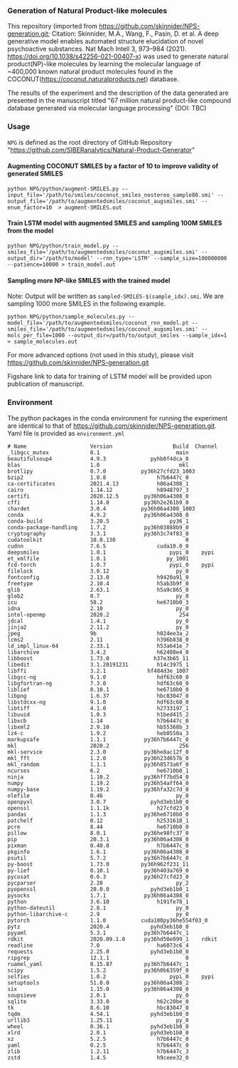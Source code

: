 ### Generation of Natural Product-like molecules 

This repository (imported from https://github.com/skinnider/NPS-generation.git; Citation: Skinnider, M.A., Wang, F., Pasin, D. et al. A deep generative model enables automated structure elucidation of novel psychoactive substances. Nat Mach Intell 3, 973–984 (2021). https://doi.org/10.1038/s42256-021-00407-x) was used to generate natural product(NP)-like molecules by learning the molecular language of ~400,000 known natural product molecules found in the COCONUT(https://coconut.naturalproducts.net) database. 

The results of the experiment and the description of the data generated are presented in the manuscript titled "67 million natural product-like compound database generated via molecular language processing" (DOI: TBC)

### Usage

`NPG` is defined as the root directory of GitHub Repository "https://github.com/SIBERanalytics/Natural-Product-Generator"

#### Augmenting COCONUT SMILES by a factor of 10 to improve validity of generated SMILES

`python NPG/python/augment-SMILES.py --input_file='/path/to/smiles/coconut_smiles_nostereo_sample80.smi' --output_file='/path/to/augmentedsmiles/coconut_augsmiles.smi' --enum_factor=10  > augment-SMILES.out`

#### Train LSTM model with augmented SMILES and sampling 100M SMILES from the model

`python NPG/python/train_model.py --smiles_file='/path/to/augmentedsmiles/coconut_augsmiles.smi' --output_dir='/path/to/model' --rnn_type='LSTM' --sample_size=100000000  --patience=10000 > train_model.out`

#### Sampling more NP-like SMILES with the trained model 

Note: Output will be written as `sampled-SMILES-$(sample_idx).smi`. We are sampling 1000 more SMILES in the following example.

`python NPG/python/sample_molecules.py --model_file='/path/to/augmentedsmiles/coconut_rnn_model.pt --smiles_file='/path/to/augmentedsmiles/coconut_augsmiles.smi' --mols_per_file=1000 --output_dir=/path/to/output_smiles --sample_idx=1 > sample_molecules.out`

For more advanced options (not used in this study), please visit https://github.com/skinnider/NPS-generation.git

Figshare link to data for training of LSTM model will be provided upon publication of manuscript. 

### Environment

The python packages in the conda environment for running the experiment are identical to that of https://github.com/skinnider/NPS-generation.git. Yaml file is provided as `environment.yml`

```
# Name                    Version                   Build  Channel
_libgcc_mutex             0.1                        main
beautifulsoup4            4.9.3              pyhb0f4dca_0
blas                      1.0                         mkl
brotlipy                  0.7.0           py36h27cfd23_1003
bzip2                     1.0.8                h7b6447c_0
ca-certificates           2021.4.13            h06a4308_1
cairo                     1.14.12              h8948797_3
certifi                   2020.12.5        py36h06a4308_0
cffi                      1.14.0           py36h2e261b9_0
chardet                   3.0.4           py36h06a4308_1003
conda                     4.9.2            py36h06a4308_0
conda-build               3.20.5                   py36_1
conda-package-handling    1.7.2            py36h03888b9_0
cryptography              3.3.1            py36h3c74f83_0
cudatoolkit               10.0.130                      0
cudnn                     7.6.5                cuda10.0_0
deepsmiles                1.0.1                    pypi_0    pypi
et_xmlfile                1.0.1                   py_1001
fcd-torch                 1.0.7                    pypi_0    pypi
filelock                  3.0.12                     py_0
fontconfig                2.13.0               h9420a91_0
freetype                  2.10.4               h5ab3b9f_0
glib                      2.63.1               h5a9c865_0
glob2                     0.7                        py_0
icu                       58.2                 he6710b0_3
idna                      2.10                       py_0
intel-openmp              2020.2                      254
jdcal                     1.4.1                      py_0
jinja2                    2.11.2                     py_0
jpeg                      9b                   h024ee3a_2
lcms2                     2.11                 h396b838_0
ld_impl_linux-64          2.33.1               h53a641e_7
libarchive                3.4.2                h62408e4_0
libboost                  1.73.0              h37e3b65_11
libedit                   3.1.20191231         h14c3975_1
libffi                    3.2.1             hf484d3e_1007
libgcc-ng                 9.1.0                hdf63c60_0
libgfortran-ng            7.3.0                hdf63c60_0
liblief                   0.10.1               he6710b0_0
libpng                    1.6.37               hbc83047_0
libstdcxx-ng              9.1.0                hdf63c60_0
libtiff                   4.1.0                h2733197_1
libuuid                   1.0.3                h1bed415_2
libxcb                    1.14                 h7b6447c_0
libxml2                   2.9.10               hb55368b_3
lz4-c                     1.9.2                heb0550a_3
markupsafe                1.1.1            py36h7b6447c_0
mkl                       2020.2                      256
mkl-service               2.3.0            py36he8ac12f_0
mkl_fft                   1.2.0            py36h23d657b_0
mkl_random                1.1.1            py36h0573a6f_0
ncurses                   6.2                  he6710b0_1
ninja                     1.10.2           py36hff7bd54_0
numpy                     1.19.2           py36h54aff64_0
numpy-base                1.19.2           py36hfa32c7d_0
olefile                   0.46                       py_0
openpyxl                  3.0.7              pyhd3eb1b0_0
openssl                   1.1.1k               h27cfd23_0
pandas                    1.1.3            py36he6710b0_0
patchelf                  0.12                 h2531618_1
pcre                      8.44                 he6710b0_0
pillow                    8.0.1            py36he98fc37_0
pip                       20.3.1           py36h06a4308_0
pixman                    0.40.0               h7b6447c_0
pkginfo                   1.6.1            py36h06a4308_0
psutil                    5.7.2            py36h7b6447c_0
py-boost                  1.73.0          py36h962f231_11
py-lief                   0.10.1           py36h403a769_0
pycosat                   0.6.3            py36h27cfd23_0
pycparser                 2.20                       py_2
pyopenssl                 20.0.0             pyhd3eb1b0_1
pysocks                   1.7.1            py36h06a4308_0
python                    3.6.10               h191fe78_1
python-dateutil           2.8.1                      py_0
python-libarchive-c       2.9                        py_0
pytorch                   1.1.0           cuda100py36he554f03_0
pytz                      2020.4             pyhd3eb1b0_0
pyyaml                    5.3.1            py36h7b6447c_1
rdkit                     2020.09.1.0      py36hd50e099_1    rdkit
readline                  7.0                  ha6073c6_4
requests                  2.25.0             pyhd3eb1b0_0
ripgrep                   12.1.1                        0
ruamel_yaml               0.15.87          py36h7b6447c_1
scipy                     1.5.2            py36h0b6359f_0
selfies                   1.0.2                    pypi_0    pypi
setuptools                51.0.0           py36h06a4308_2
six                       1.15.0           py36h06a4308_0
soupsieve                 2.0.1                      py_0
sqlite                    3.33.0               h62c20be_0
tk                        8.6.10               hbc83047_0
tqdm                      4.54.1             pyhd3eb1b0_0
urllib3                   1.25.11                    py_0
wheel                     0.36.1             pyhd3eb1b0_0
xlrd                      2.0.1              pyhd3eb1b0_0
xz                        5.2.5                h7b6447c_0
yaml                      0.2.5                h7b6447c_0
zlib                      1.2.11               h7b6447c_3
zstd                      1.4.5                h9ceee32_0
```
